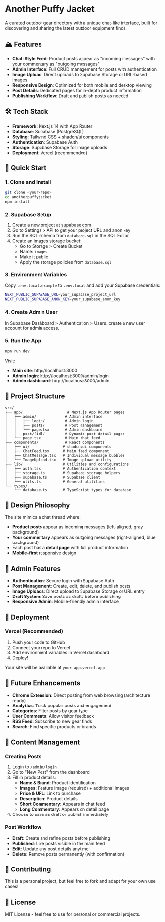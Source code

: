 # Another Puffy Jacket

A curated outdoor gear directory with a unique chat-like interface, built for discovering and sharing the latest outdoor equipment finds.

## 🏔️ Features

- **Chat-Style Feed**: Product posts appear as "incoming messages" with your commentary as "outgoing messages"
- **Admin Interface**: Full CRUD management for posts with authentication
- **Image Upload**: Direct uploads to Supabase Storage or URL-based images
- **Responsive Design**: Optimized for both mobile and desktop viewing
- **Post Details**: Dedicated pages for in-depth product information
- **Publishing Workflow**: Draft and publish posts as needed

## 🛠️ Tech Stack

- **Framework**: Next.js 14 with App Router
- **Database**: Supabase (PostgreSQL)
- **Styling**: Tailwind CSS + shadcn/ui components
- **Authentication**: Supabase Auth
- **Storage**: Supabase Storage for image uploads
- **Deployment**: Vercel (recommended)

## 🚀 Quick Start

### 1. Clone and Install

```bash
git clone <your-repo>
cd anotherpuffyjacket
npm install
```

### 2. Supabase Setup

1. Create a new project at [supabase.com](https://supabase.com)
2. Go to Settings > API to get your project URL and anon key
3. Run the SQL schema from `database.sql` in the SQL Editor
4. Create an images storage bucket:
   - Go to Storage > Create Bucket
   - Name: `images`
   - Make it public
   - Apply the storage policies from `database.sql`

### 3. Environment Variables

Copy `.env.local.example` to `.env.local` and add your Supabase credentials:

```bash
NEXT_PUBLIC_SUPABASE_URL=your_supabase_project_url
NEXT_PUBLIC_SUPABASE_ANON_KEY=your_supabase_anon_key
```

### 4. Create Admin User

In Supabase Dashboard > Authentication > Users, create a new user account for admin access.

### 5. Run the App

```bash
npm run dev
```

Visit:
- **Main site**: http://localhost:3000
- **Admin login**: http://localhost:3000/admin/login
- **Admin dashboard**: http://localhost:3000/admin

## 📁 Project Structure

```
src/
├── app/                    # Next.js App Router pages
│   ├── admin/             # Admin interface
│   │   ├── login/         # Admin login
│   │   ├── posts/         # Post management
│   │   └── page.tsx       # Admin dashboard
│   ├── post/[id]/         # Dynamic post detail pages
│   └── page.tsx           # Main chat feed
├── components/            # React components
│   ├── ui/               # shadcn/ui components
│   ├── ChatFeed.tsx      # Main feed component
│   ├── ChatMessage.tsx   # Individual message bubbles
│   └── ImageUpload.tsx   # Image upload utility
├── lib/                  # Utilities and configurations
│   ├── auth.tsx          # Authentication context
│   ├── storage.ts        # Supabase storage helpers
│   ├── supabase.ts       # Supabase client
│   └── utils.ts          # General utilities
└── types/
    └── database.ts       # TypeScript types for database
```

## 🎨 Design Philosophy

The site mimics a chat thread where:
- **Product posts** appear as incoming messages (left-aligned, gray background)
- **Your commentary** appears as outgoing messages (right-aligned, blue background)
- Each post has a **detail page** with full product information
- **Mobile-first** responsive design

## 🔐 Admin Features

- **Authentication**: Secure login with Supabase Auth
- **Post Management**: Create, edit, delete, and publish posts
- **Image Uploads**: Direct upload to Supabase Storage or URL entry
- **Draft System**: Save posts as drafts before publishing
- **Responsive Admin**: Mobile-friendly admin interface

## 🚀 Deployment

### Vercel (Recommended)

1. Push your code to GitHub
2. Connect your repo to Vercel
3. Add environment variables in Vercel dashboard
4. Deploy!

Your site will be available at `your-app.vercel.app`

## 🔮 Future Enhancements

- **Chrome Extension**: Direct posting from web browsing (architecture ready)
- **Analytics**: Track popular posts and engagement
- **Categories**: Filter posts by gear type
- **User Comments**: Allow visitor feedback
- **RSS Feed**: Subscribe to new gear finds
- **Search**: Find specific products or brands

## 📝 Content Management

### Creating Posts

1. Login to `/admin/login`
2. Go to "New Post" from the dashboard
3. Fill in product details:
   - **Name & Brand**: Product identification
   - **Images**: Feature image (required) + additional images
   - **Price & URL**: Link to purchase
   - **Description**: Product details
   - **Short Commentary**: Appears in chat feed
   - **Long Commentary**: Appears on detail page
4. Choose to save as draft or publish immediately

### Post Workflow

- **Draft**: Create and refine posts before publishing
- **Published**: Live posts visible in the main feed
- **Edit**: Update any post details anytime
- **Delete**: Remove posts permanently (with confirmation)

## 🤝 Contributing

This is a personal project, but feel free to fork and adapt for your own use cases!

## 📄 License

MIT License - feel free to use for personal or commercial projects.
